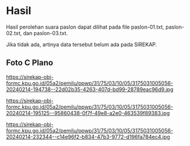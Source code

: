 # Hasil

Hasil perolehan suara paslon dapat dilihat pada file paslon-01.txt, paslon-02.txt, dan paslon-03.txt.

Jika tidak ada, artinya data tersebut belum ada pada SIREKAP.

## Foto C Plano

https://sirekap-obj-formc.kpu.go.id/05a2/pemilu/ppwp/31/75/03/10/05/3175031005056-20240214-194738--22d02b35-4263-407d-bd99-28789eac96d9.jpg

https://sirekap-obj-formc.kpu.go.id/05a2/pemilu/ppwp/31/75/03/10/05/3175031005056-20240214-195125--95860438-0f7f-49e8-a2e0-463539f89383.jpg

https://sirekap-obj-formc.kpu.go.id/05a2/pemilu/ppwp/31/75/03/10/05/3175031005056-20240214-232344--c14e96f2-b834-47b3-9772-d196fa784ec4.jpg
